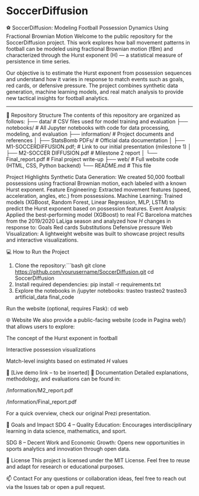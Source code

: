 # SoccerDiffusion 
⚽ SoccerDiffusion: Modeling Football Possession Dynamics Using Fractional Brownian Motion
Welcome to the public repository for the SoccerDiffusion project. This work explores how ball movement patterns in football can be modeled using fractional Brownian motion (fBm) and characterized through the Hurst exponent (H) — a statistical measure of persistence in time series.

Our objective is to estimate the Hurst exponent from possession sequences and understand how it varies in response to match events such as goals, red cards, or defensive pressure. The project combines synthetic data generation, machine learning models, and real match analysis to provide new tactical insights for football analytics.

---

📁 Repository Structure
The contents of this repository are organized as follows:
├── data/ # CSV files used for model training and evaluation
├── notebooks/ # All Jupyter notebooks with code for data processing, modeling, and evaluation
├── information/ # Project documents and references
│ ├── StatsBomb PDFs/ # Official data documentation
│ ├── M1-SOCCERDIFFUSION.pdf; # Link to our initial presentation (milestone 1)
│ ├── M2-SOCCER DIFFUSION.pdf # Milestone 2 report
│ └── Final_report.pdf # Final project write-up
├── web/ # Full website code (HTML, CSS, Python backend)
└── README.md # This file 

Project Highlights
Synthetic Data Generation: We created 50,000 football possessions using fractional Brownian motion, each labeled with a known Hurst exponent.
Feature Engineering: Extracted movement features (speed, acceleration, angles, etc.) from possessions.
Machine Learning: Trained models (XGBoost, Random Forest, Linear Regression, MLP, LSTM) to predict the Hurst exponent based on possession features.
Event Analysis: Applied the best-performing model (XGBoost) to real FC Barcelona matches from the 2019/2020 LaLiga season and analyzed how $H$ changes in response to:
Goals
Red cards
Substitutions
Defensive pressure
Web Visualization: A lightweight website was built to showcase project results and interactive visualizations.

💻 How to Run the Project
1. Clone the repository:```bash
   git clone https://github.com/yourusername/SoccerDiffusion.git
   cd SoccerDiffusion
2. Install required dependencies:
   pip install -r requirements.txt
3. Explore the notebooks in /jupyter notebooks:
   trasteo
   trasteo2
   trasteo3
   artificial_data
   final_code

Run the website (optional, requires Flask):
cd web

🌐 Website
We also provide a public-facing website (code in Pagina web/) that allows users to explore:

The concept of the Hurst exponent in football

Interactive possession visualizations

Match-level insights based on estimated $H$ values

🔗 [Live demo link – to be inserted]
📘 Documentation
Detailed explanations, methodology, and evaluations can be found in:

/Information/M2_report.pdf

/Information/Final_report.pdf

For a quick overview, check our original Prezi presentation.

🎯 Goals and Impact
SDG 4 – Quality Education: Encourages interdisciplinary learning in data science, mathematics, and sport.

SDG 8 – Decent Work and Economic Growth: Opens new opportunities in sports analytics and innovation through open data.

📄 License
This project is licensed under the MIT License. Feel free to reuse and adapt for research or educational purposes.

📫 Contact
For any questions or collaboration ideas, feel free to reach out via the Issues tab or open a pull request.